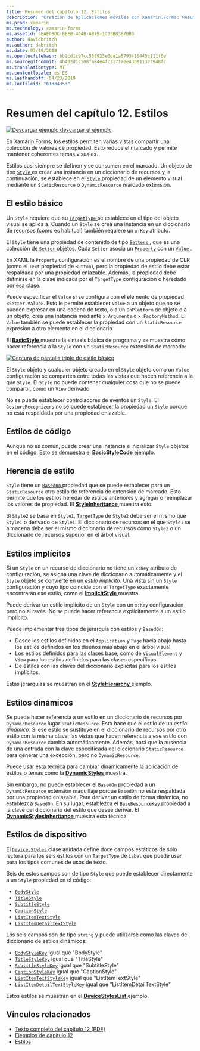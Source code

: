 ```yaml
---
title: Resumen del capítulo 12. Estilos
description: 'Creación de aplicaciones móviles con Xamarin.Forms: Resumen del capítulo 12. Estilos'
ms.prod: xamarin
ms.technology: xamarin-forms
ms.assetid: 3EAE6BDC-8EFB-464B-A87B-1C35B8387BB3
author: davidbritch
ms.author: dabritch
ms.date: 07/19/2018
ms.openlocfilehash: bb2cd1c97cc588923e0da1a8793f16445c111f0e
ms.sourcegitcommit: 4b402d1c508fa84e4fc3171a6e43b811323948fc
ms.translationtype: MT
ms.contentlocale: es-ES
ms.lasthandoff: 04/23/2019
ms.locfileid: "61334353"
---
```

# <a name="summary-of-chapter-12-styles"></a>Resumen del capítulo 12. Estilos

[![Descargar ejemplo](~/media/shared/download.png) descargar el ejemplo](https://github.com/xamarin/xamarin-forms-book-samples/tree/master/Chapter12)

En Xamarin.Forms, los estilos permiten varias vistas compartir una colección de valores de propiedad. Esto reduce el marcado y permite mantener coherentes temas visuales.

Estilos casi siempre se definen y se consumen en el marcado. Un objeto de tipo [ `Style` ](xref:Xamarin.Forms.Style) es crear una instancia en un diccionario de recursos y, a continuación, se establece en el [ `Style` ](xref:Xamarin.Forms.VisualElement.Style) propiedad de un elemento visual mediante un `StaticResource` o `DynamicResource` marcado extensión.

## <a name="the-basic-style"></a>El estilo básico

Un `Style` requiere que su [ `TargetType` ](xref:Xamarin.Forms.Style.TargetType) se establece en el tipo del objeto visual se aplica a. Cuando un `Style` se crea una instancia en un diccionario de recursos (como es habitual) también requiere un `x:Key` atributo.

El `Style` tiene una propiedad de contenido de tipo [ `Setters` ](xref:Xamarin.Forms.Style.Setters), que es una colección de [ `Setter` ](xref:Xamarin.Forms.Setter) objetos. Cada `Setter` asocia un [ `Property` ](xref:Xamarin.Forms.Setter.Property) con un [ `Value` ](xref:Xamarin.Forms.Setter.Value).

En XAML la `Property` configuración es el nombre de una propiedad de CLR (como el `Text` propiedad de `Button`), pero la propiedad de estilo debe estar respaldada por una propiedad enlazable. Además, la propiedad debe definirse en la clase indicada por el `TargetType` configuración o heredado por esa clase.

Puede especificar el `Value` si se configura con el elemento de propiedad `<Setter.Value>`. Esto le permite establecer `Value` a un objeto que no se pueden expresar en una cadena de texto, o a un `OnPlatform` de objeto o a un objeto, crea una instancia mediante `x:Arguments` o `x:FactoryMethod`. El `Value` también se puede establecer la propiedad con un `StaticResource` expresión a otro elemento en el diccionario.

El [ **BasicStyle** ](https://github.com/xamarin/xamarin-forms-book-samples/tree/master/Chapter12/BasicStyle) muestra la sintaxis básica de programa y se muestra cómo hacer referencia a la `Style` con un `StaticResource` extensión de marcado:

[![Captura de pantalla triple de estilo básico](images/ch12fg01-small.png "estilos básicos")](images/ch12fg01-large.png#lightbox "estilos básicos")

El `Style` objeto y cualquier objeto creado en el `Style` objeto como un `Value` configuración se comparten entre todas las vistas que hacen referencia a la que `Style`. El `Style` no puede contener cualquier cosa que no se puede compartir, como un `View` derivado.

No se puede establecer controladores de eventos un `Style`. El `GestureRecognizers` no se puede establecer la propiedad un `Style` porque no está respaldada por una propiedad enlazable.

## <a name="styles-in-code"></a>Estilos de código

Aunque no es común, puede crear una instancia e inicializar `Style` objetos en el código. Esto se demuestra el [ **BasicStyleCode** ](https://github.com/xamarin/xamarin-forms-book-samples/tree/master/Chapter12/BasicStyleCode) ejemplo.

## <a name="style-inheritance"></a>Herencia de estilo

`Style` tiene un [ `BasedOn` ](xref:Xamarin.Forms.Style.BasedOn) propiedad que se puede establecer para un `StaticResource` otro estilo de referencia de extensión de marcado. Esto permite que los estilos heredar de estilos anteriores y agregar o reemplazar los valores de propiedad. El [ **StyleInheritance** ](https://github.com/xamarin/xamarin-forms-book-samples/tree/master/Chapter12/StyleInheritance) muestra esto.

Si `Style2` se basa en `Style1`, `TargetType` de `Style2` debe ser el mismo que `Style1` o derivado de `Style1`. El diccionario de recursos en el que `Style1` se almacena debe ser el mismo diccionario de recursos como `Style2` o un diccionario de recursos superior en el árbol visual.

## <a name="implicit-styles"></a>Estilos implícitos

Si un `Style` en un recurso de diccionario no tiene un `x:Key` atributo de configuración, se asigna una clave de diccionario automáticamente y el `Style` objeto se convierte en un *estilo implícito*. Una vista sin un `Style` configuración y cuyo tipo coincide con el `TargetType` exactamente encontrarán ese estilo, como el [ **ImplicitStyle** ](https://github.com/xamarin/xamarin-forms-book-samples/tree/master/Chapter12/ImplicitStyle) muestra.

Puede derivar un estilo implícito de un `Style` con un `x:Key` configuración pero no al revés. No se puede hacer referencia explícitamente a un estilo implícito.

Puede implementar tres tipos de jerarquía con estilos y `BasedOn`:

- Desde los estilos definidos en el `Application` y `Page` hacia abajo hasta los estilos definidos en los diseños más abajo en el árbol visual.
- Los estilos definidos para las clases base, como de `VisualElement` y `View` para los estilos definidos para las clases específicas.
- De estilos con las claves del diccionario explícitas para los estilos implícitos.

Estas jerarquías se muestran en el [ **StyleHierarchy** ](https://github.com/xamarin/xamarin-forms-book-samples/tree/master/Chapter12/StyleHierarchy) ejemplo.

## <a name="dynamic-styles"></a>Estilos dinámicos

Se puede hacer referencia a un estilo en un diccionario de recursos por `DynamicResource` lugar `StaticResource`. Esto hace que el estilo de un *estilo dinámico*. Si ese estilo se sustituye en el diccionario de recursos por otro estilo con la misma clave, las vistas que hacen referencia a ese estilo con `DynamicResource` cambia automáticamente. Además, hará que la ausencia de una entrada con la clave especificada del diccionario `StaticResource` para generar una excepción, pero no `DynamicResource`.

Puede usar esta técnica para cambiar dinámicamente la aplicación de estilos o temas como la [ **DynamicStyles** ](https://github.com/xamarin/xamarin-forms-book-samples/tree/master/Chapter12/DynamicStyles) muestra.

Sin embargo, no puede establecer el `BasedOn` propiedad a un `DynamicResource` extensión maquillaje porque `BasedOn` no está respaldada por una propiedad enlazable. Para derivar un estilo de forma dinámica, no establezca `BasedOn`. En su lugar, establezca el [ `BaseResourceKey` ](xref:Xamarin.Forms.Style.BaseResourceKey) propiedad a la clave del diccionario del estilo que desee derivar. El [ **DynamicStylesInheritance** ](https://github.com/xamarin/xamarin-forms-book-samples/tree/master/Chapter12/DynaStylesInh) muestra esta técnica.

## <a name="device-styles"></a>Estilos de dispositivo

El [ `Device.Styles` ](xref:Xamarin.Forms.Device.Styles) clase anidada define doce campos estáticos de sólo lectura para los seis estilos con un `TargetType` de `Label` que puede usar para los tipos comunes de usos de texto.

Seis de estos campos son de tipo `Style` que puede establecer directamente a un `Style` propiedad en el código:

- [`BodyStyle`](xref:Xamarin.Forms.Device.Styles.BodyStyle)
- [`TitleStyle`](xref:Xamarin.Forms.Device.Styles.TitleStyle)
- [`SubtitleStyle`](xref:Xamarin.Forms.Device.Styles.SubtitleStyle)
- [`CaptionStyle`](xref:Xamarin.Forms.Device.Styles.CaptionStyle)
- [`ListItemTextStyle`](xref:Xamarin.Forms.Device.Styles.ListItemTextStyle)
- [`ListItemDetailTextStyle`](xref:Xamarin.Forms.Device.Styles.ListItemDetailTextStyle)

Los seis campos son de tipo `string` y puede utilizarse como las claves del diccionario de estilos dinámicos:

- [`BodyStyleKey`](xref:Xamarin.Forms.Device.Styles.BodyStyleKey) igual que "BodyStyle"
- [`TitleStyleKey`](xref:Xamarin.Forms.Device.Styles.TitleStyleKey) igual que "TitleStyle"
- [`SubtitleStyleKey`](xref:Xamarin.Forms.Device.Styles.SubtitleStyleKey) igual que "SubtitleStyle"
- [`CaptionStyleKey`](xref:Xamarin.Forms.Device.Styles.CaptionStyleKey) igual que "CaptionStyle"
- [`ListItemTextStyleKey`](xref:Xamarin.Forms.Device.Styles.ListItemTextStyleKey) igual que "ListItemTextStyle"
- [`ListItemDetailTextStyleKey`](xref:Xamarin.Forms.Device.Styles.ListItemDetailTextStyleKey) igual que "ListItemDetailTextStyle"

Estos estilos se muestran en el [ **DeviceStylesList** ](https://github.com/xamarin/xamarin-forms-book-samples/tree/master/Chapter12/DeviceStylesList) ejemplo.

## <a name="related-links"></a>Vínculos relacionados

- [Texto completo del capítulo 12 (PDF)](https://download.xamarin.com/developer/xamarin-forms-book/XamarinFormsBook-Ch12-Apr2016.pdf)
- [Ejemplos de capítulo 12](https://github.com/xamarin/xamarin-forms-book-samples/tree/master/Chapter12)
- [Estilos](~/xamarin-forms/user-interface/styles/index.md)
